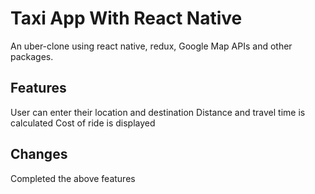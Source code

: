 # Taxi App With React Native

An uber-clone using react native, redux, Google Map APIs and other packages.

## Features

User can enter their location and destination
Distance and travel time is calculated
Cost of ride is displayed

## Changes

Completed the above features
